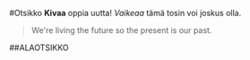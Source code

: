 #Otsikko
**Kivaa** oppia uutta!
*Vaikeaa* tämä tosin voi joskus olla.
> We're living the future so
> the present is our past.

##ALAOTSIKKO
